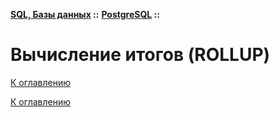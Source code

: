 **[SQL, Базы данных](../../README.md#sql-and-db) ::** 
**[PostgreSQL](../../README.md#sql-and-db-postgresql) ::**
# Вычисление итогов (ROLLUP)

<!--

-->

[К оглавлению](../../README.md#sql-and-db-postgresql)



[К оглавлению](../../README.md#sql-and-db-postgresql)
